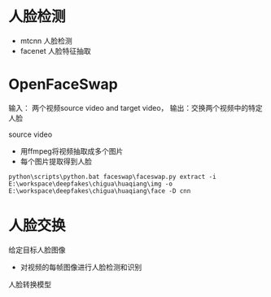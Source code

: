 

# 人脸检测

- mtcnn 人脸检测
- facenet 人脸特征抽取


# OpenFaceSwap

输入： 两个视频source video and target video， 输出：交换两个视频中的特定人脸

source video
- 用ffmpeg将视频抽取成多个图片
- 每个图片提取得到人脸
```
python\scripts\python.bat faceswap\faceswap.py extract -i E:\workspace\deepfakes\chigua\huaqiang\img -o E:\workspace\deepfakes\chigua\huaqiang\face -D cnn
```

# 人脸交换

给定目标人脸图像
- 对视频的每帧图像进行人脸检测和识别


人脸转换模型




